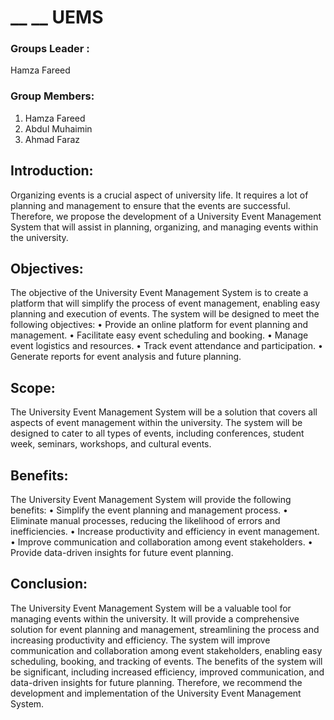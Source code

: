 # __ __ UEMS

### Groups Leader : 
  Hamza Fareed
       
### Group Members:
  1. Hamza Fareed
  2. Abdul Muhaimin
  3. Ahmad Faraz
     


## Introduction:
Organizing events is a crucial aspect of university life. It requires a lot of planning and management to ensure that the events are successful. Therefore, we propose the development of a University Event Management System that will assist in planning, organizing, and managing events within the university.

## Objectives:
The objective of the University Event Management System is to create a platform that will simplify the process of event management, enabling easy planning and execution of events. The system will be designed to meet the following objectives:
•	Provide an online platform for event planning and management.
•	Facilitate easy event scheduling and booking.
•	Manage event logistics and resources.
•	Track event attendance and participation.
•	Generate reports for event analysis and future planning.

## Scope:
The University Event Management System will be a solution that covers all aspects of event management within the university. The system will be designed to cater to all types of events, including conferences, student week, seminars, workshops, and cultural events.

## Benefits:
The University Event Management System will provide the following benefits:
•	Simplify the event planning and management process.
•	Eliminate manual processes, reducing the likelihood of errors and inefficiencies.
•	Increase productivity and efficiency in event management.
•	Improve communication and collaboration among event stakeholders.
•	Provide data-driven insights for future event planning.


## Conclusion:
The University Event Management System will be a valuable tool for managing events within the university. It will provide a comprehensive solution for event planning and management, streamlining the process and increasing productivity and efficiency. The system will improve communication and collaboration among event stakeholders, enabling easy scheduling, booking, and tracking of events. The benefits of the system will be significant, including increased efficiency, improved communication, and data-driven insights for future planning. Therefore, we recommend the development and implementation of the University Event Management System.

